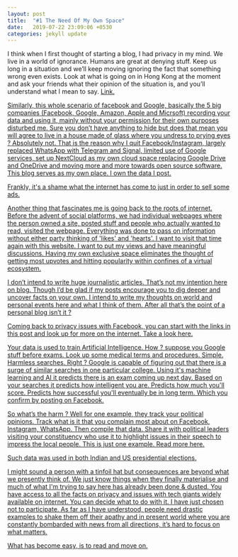 ```yaml
---
layout: post
title:  "#1 The Need Of My Own Space"
date:   2019-07-22 23:09:06 +0530
categories: jekyll update
---
```


I think when I first thought of starting a blog, I had privacy in my mind. We live in a world of ignorance. Humans are great at denying stuff. Keep us long in a situation and we’ll keep moving ignoring the fact that something wrong even exists. Look at what is going on in Hong Kong at the moment and ask your friends what their opinion of the situation is, and you’ll understand what I mean to say. <a href="https://en.wikipedia.org/wiki/2019_Hong_Kong_anti-extradition_bill_protests">Link.

Similarly, this whole scenario of facebook and Google, basically the 5 big companies (Facebook, Google, Amazon, Apple and Micrsoft) recording your data and using it, mainly without your permission for their own purposes disturbed me. Sure you don’t have anything to hide but does that mean you will agree to live in a house made of glass where you undress to prying eyes ? Absolutely not.
That is the reason why I quit Facebook/Instagram, largely replaced WhatsApp with Telegram and Signal, limited use of Google services, set up NextCloud as my own cloud space replacing Google Drive and OneDrive and moving more and more towards open source software. This blog serves as my own place. I own the data I post.

Frankly, it's a shame what the internet has come to just in order to sell some ads.


Another thing that fascinates me is going back to the roots of internet.
Before the advent of social platforms, we had individual webpages where the person owned a site, posted stuff and people who actually wanted to read, visited the webpage. Everything was done to pass on information without either party thinking of 'likes' and 'hearts'. I want to visit that time again with this website. I want to put my views and have meaningful discussions. Having my own exclusive space eliminates the thought of getting most upvotes and hitting popularity within confines of a virtual ecosystem.

I don’t intend to write huge journalistic articles. That’s not my intention here on blog. Though I’d be glad if my posts encourage you to dig deeper and uncover facts on your own. I intend to write my thoughts on world and personal events here and what I think of them. After all that’s the point of a personal blog isn’t it ?

Coming back to privacy issues with Facebook, you can start with the links in this post and look up for more on the internet. <a href="https://www.theguardian.com/technology/2018/dec/14/facebook-privacy-problems-roundup">Take a look here.

Your data is used to train Artificial Intelligence. How ?
suppose you Google stuff before exams. Look up some medical terms and procedures. Simple. Harmless searches. Right ?
Google is capable of figuring out that there is a surge of similar searches in one particular college. Using it's machine learning and AI it predicts there is an exam coming up next day. Based on your searches it predicts how intelligent you are. Predicts how much you'll score. Predicts how successful you'll eventually be in long term. Which you confirm by posting on Facebook.

So what’s the harm ?
Well for one example, they track your political opinions. Track what is it that you complain most about on Facebook, Instagram, WhatsApp. Then compile that data. Share it with political leaders visiting your constituency who use it to highlight issues in their speech to impress the local people. This is just one example. <a href="https://en.m.wikipedia.org/wiki/Facebook%E2%80%93Cambridge_Analytica_data_scandal">Read more here.

Such data was used in both Indian and US presidential elections.

I might sound a person with a tinfoil hat but consequences are beyond what we presently think of. We just know things when they finally materialise and much of what I'm trying to say here has already been done & dusted.
You have access to all the facts on privacy and issues with tech giants widely available on internet. You can decide what to do with it. I have just chosen not to participate.
As far as I have understood, people need drastic examples to shake them off their apathy and in present world where you are constantly bombarded with news from all directions, it’s hard to focus on what matters.

What has become easy, is to read and move on. 

